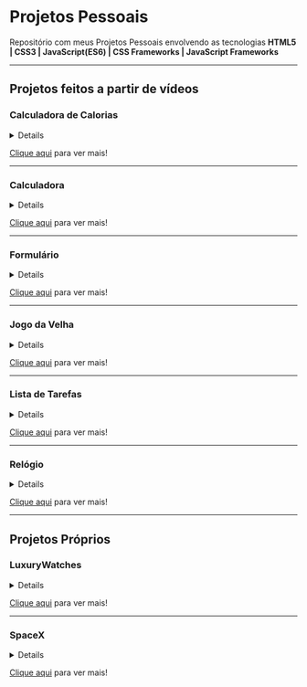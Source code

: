<h1>Projetos Pessoais</h1>
<p>Repositório com meus Projetos Pessoais envolvendo as tecnologias <strong>HTML5 | CSS3 | JavaScript(ES6) | CSS Frameworks | JavaScript Frameworks</strong></p>

<hr>

<h2>Projetos feitos a partir de vídeos</h2>

<h3>Calculadora de Calorias</h3>
<details><strong>Calculadora de Calorias</strong> feita a partir do <a href='https://www.youtube.com/watch?v=yiDq9wUiUjc'>vídeo</a> do canal <a href='https://www.youtube.com/c/MateusSilvaDev'><strong>Mateus Silva</strong></a>.</details>
<p><a href='https://htmlpreview.github.io/?https://github.com/lucas1337dev/projetos-pessoais/blob/main/Calculadora%20de%20Calorias/index.html'>Clique aqui</a> para ver mais!</p>

<hr>

<h3>Calculadora</h3>
<details><strong>Calculadora</strong> feita a partir do <a href='https://www.youtube.com/watch?v=93wPYo1pjic'>vídeo</a> do canal <a href='https://www.youtube.com/c/dicasparadevs'>dicasparadevs</a>!</details>
<p><a href='https://htmlpreview.github.io/?https://github.com/lucas1337dev/projetos-pessoais/blob/main/Calculadora/index.html'>Clique aqui</a> para ver mais!</p>

<hr>

<h3>Formulário</h3>
<details><strong>Formulário</strong> feito a partir do <a href='https://www.youtube.com/watch?v=3Ec9zY1C2og'>vídeo</a> do canal <a href='https://www.youtube.com/c/dicasparadevs'>dicasparadevs</a></details>
<p><a href='https://htmlpreview.github.io/?https://github.com/lucas1337dev/projetos-pessoais/blob/main/Formul%C3%A1rio/index.html'>Clique aqui</a> para ver mais!</p>

<hr>

<h3>Jogo da Velha</h3>
<details><strong>Jogo da Velha</strong> feito a partir do <a href='https://www.youtube.com/watch?v=0EiX9c4vzRs'>vídeo</a> do canal <a href='https://www.youtube.com/c/dicasparadevs'>dicasparadevs</a></details>
<p><a href='https://htmlpreview.github.io/?https://github.com/lucas1337dev/projetos-pessoais/blob/main/Jogo%20da%20Velha/index.html'>Clique aqui</a> para ver mais!</p>

<hr>

<h3>Lista de Tarefas</h3>
<details><strong>Lista de Tarefas</strong> feita a partir do <a href='https://www.youtube.com/watch?v=0bNeKAzVvlE&t=2s'>vídeo</a> do canal <a href='https://www.youtube.com/c/dicasparadevs'>dicasparadevs</a></details>
<p><a href='https://htmlpreview.github.io/?https://github.com/lucas1337dev/projetos-pessoais/blob/main/Lista%20de%20Tarefas/index.html'>Clique aqui</a> para ver mais!</p>

<hr>

<h3>Relógio</h3>
<details><strong>Relógio</strong> feito a partir do <a href='https://www.youtube.com/watch?v=Dq8S6wOeAdE&t=2s'>vídeo</a> do canal <a href='https://www.youtube.com/c/dicasparadevs'>dicasparadevs</a></details>
<p><a href='https://htmlpreview.github.io/?https://github.com/lucas1337dev/projetos-pessoais/blob/main/Rel%C3%B3gio%20com%20JS/index.html'>Clique aqui</a> para ver mais!</p>

<hr>

<h2>Projetos Próprios</h2>

<h3>LuxuryWatches</h3>
<details><strong>LuxuryWatches</strong> é um projeto próprio feito com a intenção de ser uma <em>landing page</em></details>
<p><a href='https://htmlpreview.github.io/?https://github.com/lucas1337dev/projetos-pessoais/blob/main/LuxuryWatches/index.html'>Clique aqui</a> para ver mais!</p>

<hr>

<h3>SpaceX</h3>
<details><strong>SpaceX</strong> feito com Bootstrap e libs de animação partir do <a href='https://programador.onebitcode.com/?gclid=EAIaIQobChMIzLPI1c_i-QIVVBZMCh1WHQuvEAAYAiAAEgLqwvD_BwE&ref=O69808253Y&hsrc=UFZfR0Fkcw%3D%3D'><strong>Curso FullStack</strong></a></details>
<p><a href='https://htmlpreview.github.io/?https://github.com/lucas1337dev/projetos-pessoais/blob/main/SpaceX/home.html'>Clique aqui</a> para ver mais!</p>
